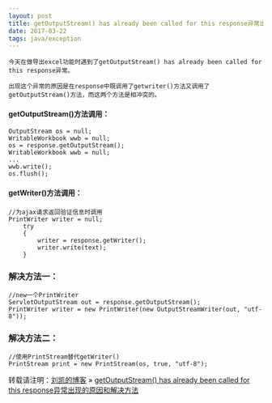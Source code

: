 ```yaml
---
layout: post
title: getOutputStream() has already been called for this response异常出现的原因和解决方法
date: 2017-03-22 
tags: java/exception   
---
```


    今天在做导出excel功能时遇到了getOutputStream() has already been called for this response异常。
  
    出现这个异常的原因是在response中既调用了getwriter()方法又调用了getOutputStream()方法，而这两个方法是相冲突的。
	
#### getOutputStream()方法调用：
```
OutputStream os = null;
WritableWorkbook wwb = null;
os = response.getOutputStream();
WritableWorkbook wwb = null;
...
wwb.write();
os.flush();
```

#### getWriter()方法调用：
```
//为ajax请求返回验证信息时调用
PrintWriter writer = null;
	try
	{
		writer = response.getWriter();
		writer.write(text);
	}
```

### 解决方法一：

```
//new一个PrintWriter
ServletOutputStream out = response.getOutputStream();
PrintWriter writer = new PrintWriter(new OutputStreamWriter(out, "utf-8"));
```

### 解决方法二：

```
//使用PrintStream替代getWriter()
PrintStream print = new PrintStream(os, true, "utf-8");
```

转载请注明：[刘凯的博客](http://fadoers.github.io) » [getOutputStream() has already been called for this response异常出现的原因和解决方法](http://fadoers.github.io/2017/03/outputstream_exception/) 





